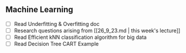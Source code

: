## Machine Learning
- [ ] Read Underfitting & Overfitting doc
- [ ] Research questions arising from [[26_9_23.md | this week's lecture]]
- [ ] Read Efficient kNN classification algorithm for big data
- [ ] Read Decision Tree CART Example